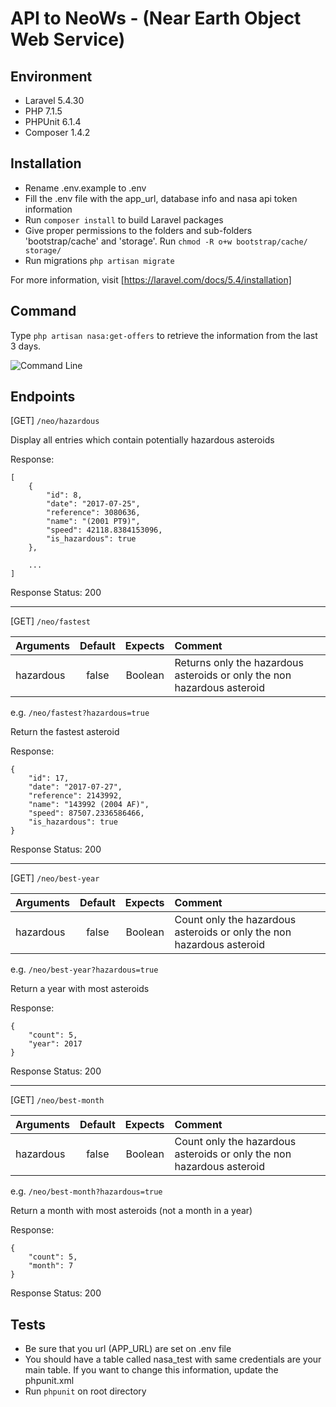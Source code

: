 # API to NeoWs - (Near Earth Object Web Service)

## Environment

- Laravel 5.4.30
- PHP 7.1.5
- PHPUnit 6.1.4
- Composer 1.4.2

## Installation

- Rename .env.example to .env
- Fill the .env file with the app_url, database info and nasa api token information
- Run `composer install` to build Laravel packages
- Give proper permissions to the folders and sub-folders 'bootstrap/cache' and 'storage'. Run `chmod -R o+w bootstrap/cache/ storage/`
- Run migrations `php artisan migrate`

For more information, visit [https://laravel.com/docs/5.4/installation]

## Command

Type `php artisan nasa:get-offers` to retrieve the information from the last 3 days.
 
 ![Command Line](https://s3-us-west-2.amazonaws.com/carnou.com/nasa/nasa_command.png)

## Endpoints

[GET] `/neo/hazardous`

Display all entries which contain potentially hazardous asteroids

Response:
```
[
    {
        "id": 8,
        "date": "2017-07-25",
        "reference": 3080636,
        "name": "(2001 PT9)",
        "speed": 42118.8384153096,
        "is_hazardous": true
    },
    
    ...
]
````

Response Status: 200

---

[GET] `/neo/fastest`

|Arguments|Default|Expects|Comment
|:---|:---:|:---:|:---|
|hazardous|false|Boolean|Returns only the hazardous asteroids or only the non hazardous asteroid|

e.g. `/neo/fastest?hazardous=true`

Return the fastest asteroid

Response:
```
{
    "id": 17,
    "date": "2017-07-27",
    "reference": 2143992,
    "name": "143992 (2004 AF)",
    "speed": 87507.2336586466,
    "is_hazardous": true
}
````

Response Status: 200

---

[GET] `/neo/best-year`

|Arguments|Default|Expects|Comment
|:---|:---:|:---:|:---|
|hazardous|false|Boolean|Count only the hazardous asteroids or only the non hazardous asteroid|

e.g. `/neo/best-year?hazardous=true`

Return a year with most asteroids

Response:
```
{
    "count": 5,
    "year": 2017
}
````

Response Status: 200

---

[GET] `/neo/best-month`

|Arguments|Default|Expects|Comment
|:---|:---:|:---:|:---|
|hazardous|false|Boolean|Count only the hazardous asteroids or only the non hazardous asteroid|

e.g. `/neo/best-month?hazardous=true`

Return a month with most asteroids (not a month in a year)

Response:
```
{
    "count": 5,
    "month": 7
}
````

Response Status: 200

## Tests

- Be sure that you url (APP_URL) are set on .env file
- You should have a table called nasa_test with same credentials are your main table. If you want to change this information, update the phpunit.xml
- Run `phpunit` on root directory
